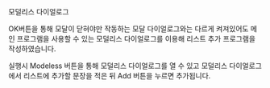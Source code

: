모덜리스 다이얼로그

OK버튼을 통해 모달이 닫혀야만 작동하는 모달 다이얼로그와는 다르게
켜져있어도 메인 프로그램을 사용할 수 있는 모덜리스 다이얼로그를 이용해
리스트 추가 프로그램을 작성하였습니다.

실행시 Modeless 버튼을 통해 모덜리스 다이얼로그를 열 수 있고
모덜리스 다이얼로그에서 리스트에 추가할 문장을 적은 뒤 Add 버튼을 누르면 추가됩니다.
